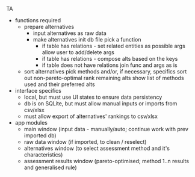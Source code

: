 TA
- functions required
	- prepare alternatives
		- input alternatives as raw data
		- make alternatives
			init db file 
			pick a function 
			- if table has relations - set related entities as possible args
			allow user to add/delete args
			- if table has relations - compose alts based on the keys
			- if table does not have relations join func and args as is
	- sort alternatives
		pick methods and/or, if necessary, specifics
		sort out non-pareto-optimal
		rank remaining alts 
		show list of methods used and their preferred alts
- interface specifics
	- local, but must use UI states to ensure data persistency
	- db is on SQLite, but must allow manual inputs or imports from csv/xlsx
	- must allow export of alternatives' rankings to csv/xlsx
- app modules
	- main window (input data - manually/auto; continue work with prev imported db)
	- raw data window (if imported, to clean / reselect)
	- alternatives window (to select assessment method and it's characteristics)
	- assessment results window (pareto-optimised; method 1..n results and generalised rule)
